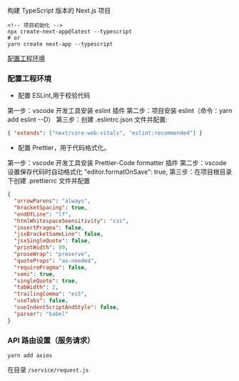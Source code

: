构建 TypeScript 版本的 Next.js 项目

```
<!-- 项目初始化 -->
npx create-next-app@latest --typescript
# or
yarn create next-app --typescript
```

[配置工程环境](#配置工程环境)

### 配置工程环境

- 配置 ESLint,用于校验代码

第一步：vscode 开发工具安装 eslint 插件
第二步：项目安装 eslint（命令：yarn add eslint --D）
第三步：创建 .eslintrc.json 文件并配置:

```json
{ "extends": ["next/core-web-vitals", "eslint:recommended"] }
```

- 配置 Prettier，用于代码格式化。

第一步：vscode 开发工具安装 Prettier-Code formatter 插件
第二步：vscode 设置保存代码时自动格式化 "editor.formatOnSave": true,
第三步：在项目根目录下创建 .prettierrc 文件并配置

```json
{
  "arrowParens": "always",
  "bracketSpacing": true,
  "endOfLine": "lf",
  "htmlWhitespaceSeensitivity": "css",
  "insertPragma": false,
  "jsxBracketSameLine": false,
  "jsxSingleQuote": false,
  "printWidth": 80,
  "proseWrap": "preserve",
  "quoteProps": "as-needed",
  "requirePragma": false,
  "semi": true,
  "singleQuote": true,
  "tabWidth": 2,
  "trailingComma": "es5",
  "useTabs": false,
  "vueIndentScriptAndStyle": false,
  "parser": "babel"
}
```

### API 路由设置（服务请求）

```
yarn add axios
```

在目录 `/service/request.js`

```js

```

